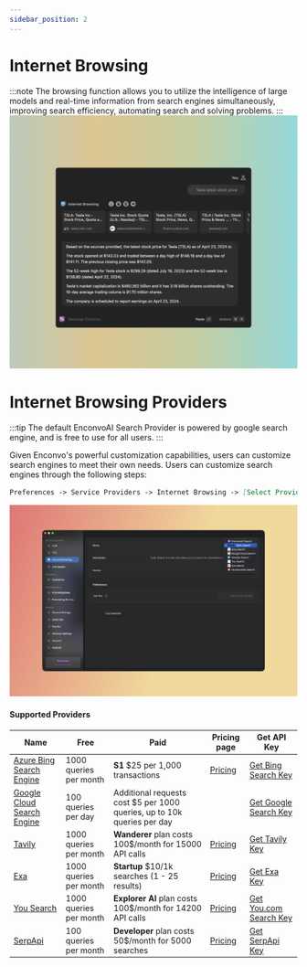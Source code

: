 ```yaml
---
sidebar_position: 2
---
```


# Internet Browsing

:::note
The browsing function allows you to utilize the intelligence of large models and real-time information from search engines simultaneously, improving search efficiency, automating search and solving problems.
:::
![](./img/internet_browsing.png)

# Internet Browsing Providers

:::tip
The default EnconvoAI Search Provider is powered by google search engine, and is free to use for all users.
:::

Given Enconvo's powerful customization capabilities, users can customize search engines to meet their own needs. Users can customize search engines through the following steps:

```md
Preferences -> Service Providers -> Internet Browsing -> [Select Providers]
```

![](./img/internet_browsing_settings.png)


#### Supported Providers


| Name | Free | Paid | Pricing page | Get API Key |
|---|---|---|---|---|
| [Azure Bing Search Engine](https://www.microsoft.com/en-us/bing/apis/bing-web-search-api) | 1000 queries per month | **S1** $25 per 1,000 transactions | [Pricing](https://www.microsoft.com/en-us/bing/apis/pricing)  | [Get Bing Search Key](https://www.microsoft.com/en-us/bing/apis/bing-web-search-api) |
| [Google Cloud Search Engine](https://programmablesearchengine.google.com/about/) | 100 queries per day | Additional requests cost $5 per 1000 queries, up to 10k queries per day |  | [Get Google Search Key](https://docs.mindmac.app/how-to.../internet-browsing/get-google-search-key) |
| [Tavily](https://tavily.com/) | 1000 queries per month | **Wanderer** plan costs 100$/month for 15000 API calls | [Pricing](https://tavily.com/#pricing) | [Get Tavily Key](https://docs.mindmac.app/how-to.../internet-browsing/get-tavily-key) |
| [Exa](https://exa.ai/) | 1000 queries per month | **Startup** $10/1k searches (1 - 25 results) | [Pricing](https://exa.ai/pricing) | [Get Exa Key](https://docs.exa.ai/reference/getting-started) |
| [You Search](https://api.you.com/) | 1000 queries per month | **Explorer AI** plan costs 100$/month for 14200 API calls | [Pricing](https://api.you.com/plans) | [Get You.com Search Key](https://docs.mindmac.app/how-to.../internet-browsing/get-you.com-search-key) |
| [SerpApi](https://serpapi.com/) | 100 queries per month | **Developer** plan costs 50$/month for 5000 searches | [Pricing](https://serpapi.com/pricing) | [Get SerpApi Key](https://docs.mindmac.app/how-to.../internet-browsing/get-serpapi-key) |